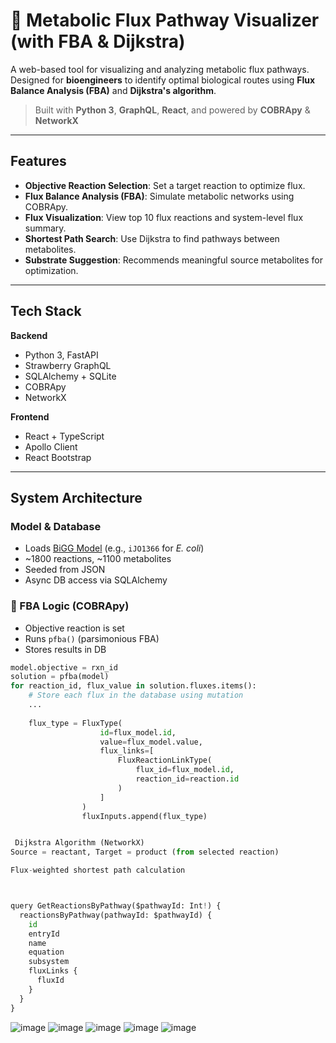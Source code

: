 # 🧬 Metabolic Flux Pathway Visualizer (with FBA & Dijkstra)

A web-based tool for visualizing and analyzing metabolic flux pathways. Designed for **bioengineers** to identify optimal biological routes using **Flux Balance Analysis (FBA)** and **Dijkstra's algorithm**.

> Built with **Python 3**, **GraphQL**, **React**, and powered by **COBRApy** & **NetworkX**

---
## Features

- **Objective Reaction Selection**: Set a target reaction to optimize flux.
- **Flux Balance Analysis (FBA)**: Simulate metabolic networks using COBRApy.
- **Flux Visualization**: View top 10 flux reactions and system-level flux summary.
- **Shortest Path Search**: Use Dijkstra to find pathways between metabolites.
- **Substrate Suggestion**: Recommends meaningful source metabolites for optimization.

---

##  Tech Stack

**Backend**
- Python 3, FastAPI
- Strawberry GraphQL
- SQLAlchemy + SQLite
- COBRApy
- NetworkX

**Frontend**
- React + TypeScript
- Apollo Client
- React Bootstrap

---

##  System Architecture

###  Model & Database
- Loads [BiGG Model](http://bigg.ucsd.edu/) (e.g., `iJO1366` for *E. coli*)
- ~1800 reactions, ~1100 metabolites
- Seeded from JSON
- Async DB access via SQLAlchemy

### 🔬 FBA Logic (COBRApy)
- Objective reaction is set
- Runs `pfba()` (parsimonious FBA)
- Stores results in DB

```python
model.objective = rxn_id
solution = pfba(model)
for reaction_id, flux_value in solution.fluxes.items():
    # Store each flux in the database using mutation
    ...
    
    flux_type = FluxType(
                    id=flux_model.id,
                    value=flux_model.value,
                    flux_links=[
                        FluxReactionLinkType(
                            flux_id=flux_model.id,
                            reaction_id=reaction.id
                        )
                    ]
                )
                fluxInputs.append(flux_type)


 Dijkstra Algorithm (NetworkX)
Source = reactant, Target = product (from selected reaction)

Flux-weighted shortest path calculation



query GetReactionsByPathway($pathwayId: Int!) {
  reactionsByPathway(pathwayId: $pathwayId) {
    id
    entryId
    name
    equation
    subsystem
    fluxLinks {
      fluxId
    }
  }
}
```
![image](https://github.com/user-attachments/assets/57456608-6d92-4143-8caa-4cdf43e5f926)
![image](https://github.com/user-attachments/assets/8d83b739-ed99-4850-8337-b025f137db3c)
![image](https://github.com/user-attachments/assets/a2e893d8-62c1-4634-a02c-14295c2e75fc)
![image](https://github.com/user-attachments/assets/7bfce1e8-726c-4a53-907a-53309dfd0707)
![image](https://github.com/user-attachments/assets/1ff8c240-6ffe-4861-937d-d3f7c8045e6a)




